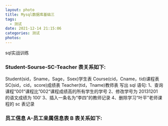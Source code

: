 ```yaml
---
layout: photo
title: Mysql数据库基础三
tags:
  - 测试
date: 2021-12-14 21:15:06
categories: 测试
photos:
---
```

sql实战训练
<!--more-->
### Student-Sourse-SC-Teacher 表关系如下:
Student(sid，Sname，Sage，Ssex)学生表 
Course(cid，Cname，tid)课程表
SC(sid，cid，score)成绩表
Teacher(tid，Tname)教师表
写出 sql 语句:
1、查询课程“001“课程比”002“课程成绩高的所有学生的学号 
2、修改学号为 20131201 的语文成绩为 100‘
3、插入一条名为“李四”的教师记录
4、删除学习“叶平”老师课程的 sc 表记录
### 员工信息 A-员工亲属信息表 B 表关系如下:


